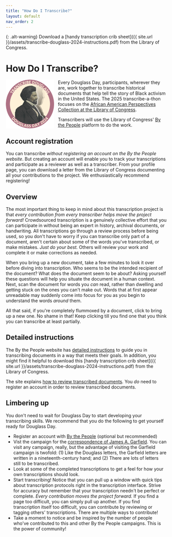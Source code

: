 ```yaml
---
title: "How Do I Transcribe?"
layout: default
nav_order: 2
---
```

{: .alt-warning}
Download a [handy transcription crib sheet]({{ site.url }}/assets/transcribe-douglass-2024-instructions.pdf) from the Library of Congress.

# How Do I Transcribe?

<img src="assets/transcribe-douglass-2024.png" alt="Transcribe Douglass sticker showing Douglass\' face in profile" style="float: left; width: 30%; margin-right: 12px;"/>Every Douglass Day, participants, wherever they are, work together to transcribe historical documents that help tell the story of Black activism in the United States. The 2025 transcribe-a-thon focuses on the [African American Perspectives Collection at the Library of Congress](https://www.loc.gov/collections/african-american-perspectives-rare-books/about-this-collection/).

Transcribers will use the Library of Congress' [By the People](https://crowd.loc.gov/) platform to do the work.

## Account registration

You can transcribe *without registering an account on the By the People website*. But creating an account will enable you to track your transcriptions and participate as a reviewer as well as a transcriber. From your profile page, you can download a letter from the Library of Congress documenting all your contributions to the project. We enthusiastically recommend registering!

## Overview

The most important thing to keep in mind about this transcription project is that *every contribution from every transcriber helps move the project forward!* Crowdsourced transcription is a genuinely collective effort that you can participate in without being an expert in history, archival documents, or handwriting. All transcriptions go through a review process before being used, so you don't have to worry if you can transcribe only part of a document, aren't certain about some of the words you've transcribed, or make mistakes. *Just do your best.* Others will review your work and complete it or make corrections as needed.

When you bring up a new document, take a few minutes to look it over before diving into transcription. Who seems to be the intended recipient of the document? What does the document seem to be about? Asking yourself these questions will help you situate the document in a human context. Next, scan the document for words you *can* read, rather than dwelling and getting stuck on the ones you can't make out. Words that at first appear unreadable may suddenly come into focus for you as you begin to understand the words *around* them.

All that said, if you're completely flummoxed by a document, click to bring up a new one. No shame in that! Keep clicking till you find one that you think you can transcribe at least partially.

## Detailed instructions

The By the People website has [detailed instructions](https://crowd.loc.gov/get-started/how-to-transcribe/) to guide you in transcribing documents in a way that meets their goals. In addition, you might find it helpful to download this [handy transcription crib sheet]({{ site.url }}/assets/transcribe-douglass-2024-instructions.pdf) from the Library of Congress.

The site explains [how to review transcribed documents](https://crowd.loc.gov/get-started/how-to-review/). You *do* need to register an account in order to review transcribed documents.

## Limbering up

You don't need to wait for Douglass Day to start developing your transcribing skills. We recommend that you do the following to get yourself ready for Douglass Day.

- Register an account with [By the People](https://crowd.loc.gov/) (optional but recommended)
- Vist the campaign for the [correspondence of James A. Garfield](https://crowd.loc.gov/campaigns/garfield-correspondence/). You can visit any campaign, really, but the advantage of visiting the Garfield campaign is twofold: (1) Like the Douglass letters, the Garfield letters are written in a nineteenth-century hand; and (2) There are lots of letters still to be transcribed.
- Look at some of the completed transcriptions to get a feel for how your own transcriptions should look.
- Start transcribing! Notice that you can pull up a window with quick tips about transcription protocols right in the transcription interface. Strive for accuracy but remember that your transcription needn't be perfect or complete. *Every contribution moves the project forward.* If you find a page too difficult, you can simply pull up another. If you find transcription itself too difficult, you can contribute by reviewing or tagging others' transcriptions. There are multiple ways to contribute!
- Take a moment to notice and be inspired by the number of people who've contributed to this and other By the People campaigns. This is the power of community!

